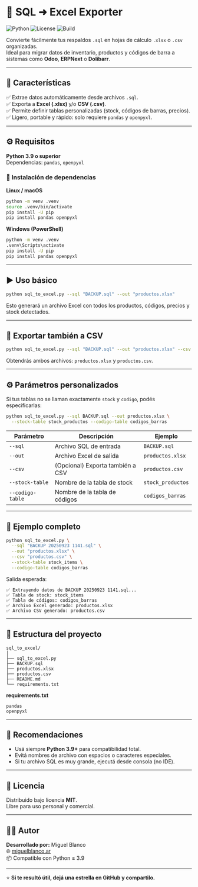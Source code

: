 # 🧾 SQL ➜ Excel Exporter  
![Python](https://img.shields.io/badge/Python-3.9%2B-blue.svg)
![License](https://img.shields.io/badge/License-MIT-green.svg)
![Build](https://img.shields.io/badge/Status-Stable-success.svg)

Convierte fácilmente tus respaldos `.sql` en hojas de cálculo `.xlsx` o `.csv` organizadas.  
Ideal para migrar datos de inventario, productos y códigos de barra a sistemas como **Odoo**, **ERPNext** o **Dolibarr**.

---

## 🚀 Características
✅ Extrae datos automáticamente desde archivos `.sql`.  
✅ Exporta a **Excel (.xlsx)** y/o **CSV (.csv)**.  
✅ Permite definir tablas personalizadas (stock, códigos de barras, precios).  
✅ Ligero, portable y rápido: solo requiere `pandas` y `openpyxl`.

---

## ⚙️ Requisitos

**Python 3.9 o superior**  
Dependencias: `pandas`, `openpyxl`

### 🔧 Instalación de dependencias

**Linux / macOS**
```bash
python -m venv .venv
source .venv/bin/activate
pip install -U pip
pip install pandas openpyxl
```

**Windows (PowerShell)**
```bash
python -m venv .venv
.venv\Scripts\activate
pip install -U pip
pip install pandas openpyxl
```

---

## ▶️ Uso básico

```bash
python sql_to_excel.py --sql "BACKUP.sql" --out "productos.xlsx"
```

Esto generará un archivo Excel con todos los productos, códigos, precios y stock detectados.

---

## 💾 Exportar también a CSV

```bash
python sql_to_excel.py --sql "BACKUP.sql" --out "productos.xlsx" --csv "productos.csv"
```

Obtendrás ambos archivos: `productos.xlsx` y `productos.csv`.

---

## ⚙️ Parámetros personalizados

Si tus tablas no se llaman exactamente `stock` y `codigo`, podés especificarlas:

```bash
python sql_to_excel.py --sql BACKUP.sql --out productos.xlsx \
  --stock-table stock_productos --codigo-table codigos_barras
```

| Parámetro | Descripción | Ejemplo |
|------------|-------------|----------|
| `--sql` | Archivo SQL de entrada | `BACKUP.sql` |
| `--out` | Archivo Excel de salida | `productos.xlsx` |
| `--csv` | (Opcional) Exporta también a CSV | `productos.csv` |
| `--stock-table` | Nombre de la tabla de stock | `stock_productos` |
| `--codigo-table` | Nombre de la tabla de códigos | `codigos_barras` |

---

## 🧠 Ejemplo completo

```bash
python sql_to_excel.py \
  --sql "BACKUP 20250923 1141.sql" \
  --out "productos.xlsx" \
  --csv "productos.csv" \
  --stock-table stock_items \
  --codigo-table codigos_barras
```

Salida esperada:
```
✅ Extrayendo datos de BACKUP 20250923 1141.sql...
✅ Tabla de stock: stock_items
✅ Tabla de códigos: codigos_barras
✅ Archivo Excel generado: productos.xlsx
✅ Archivo CSV generado: productos.csv
```

---

## 📁 Estructura del proyecto

```
sql_to_excel/
│
├── sql_to_excel.py
├── BACKUP.sql
├── productos.xlsx
├── productos.csv
├── README.md
└── requirements.txt
```

**requirements.txt**
```
pandas
openpyxl
```

---

## 🧩 Recomendaciones

- Usá siempre **Python 3.9+** para compatibilidad total.  
- Evitá nombres de archivo con espacios o caracteres especiales.  
- Si tu archivo SQL es muy grande, ejecutá desde consola (no IDE).

---

## 📜 Licencia
Distribuido bajo licencia **MIT**.  
Libre para uso personal y comercial.

---

## 👨‍💻 Autor
**Desarrollado por:** Miguel Blanco  
🌐 [miguelblanco.ar](https://miguelblanco.ar)  
📦 Compatible con Python ≥ 3.9

---

⭐ **Si te resultó útil, dejá una estrella en GitHub y compartilo.**
